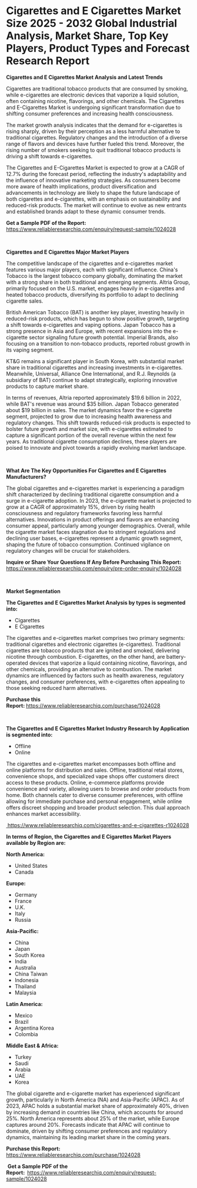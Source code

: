 <p><h1>Cigarettes and E Cigarettes Market Size 2025 - 2032 Global Industrial Analysis, Market Share, Top Key Players, Product Types and Forecast Research Report</h1></p><p><strong>Cigarettes and E Cigarettes Market Analysis and Latest Trends</strong></p>
<p><p>Cigarettes are traditional tobacco products that are consumed by smoking, while e-cigarettes are electronic devices that vaporize a liquid solution, often containing nicotine, flavorings, and other chemicals. The Cigarettes and E-Cigarettes Market is undergoing significant transformation due to shifting consumer preferences and increasing health consciousness. </p><p>The market growth analysis indicates that the demand for e-cigarettes is rising sharply, driven by their perception as a less harmful alternative to traditional cigarettes. Regulatory changes and the introduction of a diverse range of flavors and devices have further fueled this trend. Moreover, the rising number of smokers seeking to quit traditional tobacco products is driving a shift towards e-cigarettes.</p><p>The Cigarettes and E-Cigarettes Market is expected to grow at a CAGR of 12.7% during the forecast period, reflecting the industry's adaptability and the influence of innovative marketing strategies. As consumers become more aware of health implications, product diversification and advancements in technology are likely to shape the future landscape of both cigarettes and e-cigarettes, with an emphasis on sustainability and reduced-risk products. The market will continue to evolve as new entrants and established brands adapt to these dynamic consumer trends.</p></p>
<p><strong>Get a Sample PDF of the Report:&nbsp;</strong> <a href="https://www.reliableresearchiq.com/enquiry/request-sample/1024028?utm_campaign=2744&utm_medium=2&utm_source=Github&utm_content=ia&utm_term=17042025&utm_id=cigarettes-and-e-cigarettes">https://www.reliableresearchiq.com/enquiry/request-sample/1024028</a></p>
<p>&nbsp;</p>
<p><strong>Cigarettes and E Cigarettes Major Market Players</strong></p>
<p><p>The competitive landscape of the cigarettes and e-cigarettes market features various major players, each with significant influence. China's Tobacco is the largest tobacco company globally, dominating the market with a strong share in both traditional and emerging segments. Altria Group, primarily focused on the U.S. market, engages heavily in e-cigarettes and heated tobacco products, diversifying its portfolio to adapt to declining cigarette sales.</p><p>British American Tobacco (BAT) is another key player, investing heavily in reduced-risk products, which has begun to show positive growth, targeting a shift towards e-cigarettes and vaping options. Japan Tobacco has a strong presence in Asia and Europe, with recent expansions into the e-cigarette sector signaling future growth potential. Imperial Brands, also focusing on a transition to non-tobacco products, reported robust growth in its vaping segment.</p><p>KT&G remains a significant player in South Korea, with substantial market share in traditional cigarettes and increasing investments in e-cigarettes. Meanwhile, Universal, Alliance One International, and R.J. Reynolds (a subsidiary of BAT) continue to adapt strategically, exploring innovative products to capture market share.</p><p>In terms of revenues, Altria reported approximately $19.6 billion in 2022, while BAT's revenue was around $35 billion. Japan Tobacco generated about $19 billion in sales. The market dynamics favor the e-cigarette segment, projected to grow due to increasing health awareness and regulatory changes. This shift towards reduced-risk products is expected to bolster future growth and market size, with e-cigarettes estimated to capture a significant portion of the overall revenue within the next few years. As traditional cigarette consumption declines, these players are poised to innovate and pivot towards a rapidly evolving market landscape.</p></p>
<p>&nbsp;</p>
<p><strong>What Are The Key Opportunities For Cigarettes and E Cigarettes Manufacturers?</strong></p>
<p><p>The global cigarettes and e-cigarettes market is experiencing a paradigm shift characterized by declining traditional cigarette consumption and a surge in e-cigarette adoption. In 2023, the e-cigarette market is projected to grow at a CAGR of approximately 15%, driven by rising health consciousness and regulatory frameworks favoring less harmful alternatives. Innovations in product offerings and flavors are enhancing consumer appeal, particularly among younger demographics. Overall, while the cigarette market faces stagnation due to stringent regulations and declining user bases, e-cigarettes represent a dynamic growth segment, shaping the future of tobacco consumption. Continued vigilance on regulatory changes will be crucial for stakeholders.</p></p>
<p><strong>Inquire or Share Your Questions If Any Before Purchasing This Report:</strong> <a href="https://www.reliableresearchiq.com/enquiry/pre-order-enquiry/1024028?utm_campaign=2744&utm_medium=2&utm_source=Github&utm_content=ia&utm_term=17042025&utm_id=cigarettes-and-e-cigarettes">https://www.reliableresearchiq.com/enquiry/pre-order-enquiry/1024028</a></p>
<p>&nbsp;</p>
<p><strong>Market Segmentation</strong></p>
<p><strong>The Cigarettes and E Cigarettes Market Analysis by types is segmented into:</strong></p>
<p><ul><li>Cigarettes</li><li>E Cigarettes</li></ul></p>
<p><p>The cigarettes and e-cigarettes market comprises two primary segments: traditional cigarettes and electronic cigarettes (e-cigarettes). Traditional cigarettes are tobacco products that are ignited and smoked, delivering nicotine through combustion. E-cigarettes, on the other hand, are battery-operated devices that vaporize a liquid containing nicotine, flavorings, and other chemicals, providing an alternative to combustion. The market dynamics are influenced by factors such as health awareness, regulatory changes, and consumer preferences, with e-cigarettes often appealing to those seeking reduced harm alternatives.</p></p>
<p><strong>Purchase this Report:&nbsp;</strong><a href="https://www.reliableresearchiq.com/purchase/1024028?utm_campaign=2744&utm_medium=2&utm_source=Github&utm_content=ia&utm_term=17042025&utm_id=cigarettes-and-e-cigarettes">https://www.reliableresearchiq.com/purchase/1024028</a></p>
<p>&nbsp;</p>
<p><strong>The Cigarettes and E Cigarettes Market Industry Research by Application is segmented into:</strong></p>
<p><ul><li>Offline</li><li>Online</li></ul></p>
<p><p>The cigarettes and e-cigarettes market encompasses both offline and online platforms for distribution and sales. Offline, traditional retail stores, convenience shops, and specialized vape shops offer customers direct access to these products. Online, e-commerce platforms provide convenience and variety, allowing users to browse and order products from home. Both channels cater to diverse consumer preferences, with offline allowing for immediate purchase and personal engagement, while online offers discreet shopping and broader product selection. This dual approach enhances market accessibility.</p></p>
<p><a href="https://www.reliableresearchiq.com/cigarettes-and-e-cigarettes-r1024028?utm_campaign=2744&utm_medium=2&utm_source=Github&utm_content=ia&utm_term=17042025&utm_id=cigarettes-and-e-cigarettes">&nbsp;https://www.reliableresearchiq.com/cigarettes-and-e-cigarettes-r1024028</a></p>
<p><strong>In terms of Region, the Cigarettes and E Cigarettes Market Players available by Region are:</strong></p>
<p>
    <p> <strong> North America: </strong>
        <ul>
            <li>United States</li>
            <li>Canada</li>
        </ul>
        </p> 
    <p> <strong> Europe: </strong>
        <ul>
            <li>Germany</li>
            <li>France</li>
            <li>U.K.</li>
            <li>Italy</li>
            <li>Russia</li>
        </ul>
        </p> 
    <p> <strong> Asia-Pacific: </strong>
        <ul>
            <li>China</li>
            <li>Japan</li>
            <li>South Korea</li>
            <li>India</li>
            <li>Australia</li>
            <li>China Taiwan</li>
            <li>Indonesia</li>
            <li>Thailand</li>
            <li>Malaysia</li>
        </ul>
        </p> 
    <p> <strong> Latin America: </strong>
        <ul>
            <li>Mexico</li>
            <li>Brazil</li>
            <li>Argentina Korea</li>
            <li>Colombia</li>
        </ul>
        </p> 
    <p> <strong> Middle East & Africa: </strong>
        <ul>
            <li>Turkey</li>
            <li>Saudi</li>
            <li>Arabia</li>
            <li>UAE</li>
            <li>Korea</li>
        </ul>
    </p>
    </p>
<p><p>The global cigarette and e-cigarette market has experienced significant growth, particularly in North America (NA) and Asia-Pacific (APAC). As of 2023, APAC holds a substantial market share of approximately 40%, driven by increasing demand in countries like China, which accounts for around 25%. North America represents about 25% of the market, while Europe captures around 20%. Forecasts indicate that APAC will continue to dominate, driven by shifting consumer preferences and regulatory dynamics, maintaining its leading market share in the coming years.</p></p>
<p><strong>Purchase this Report: </strong><a href="https://www.reliableresearchiq.com/purchase/1024028?utm_campaign=2744&utm_medium=2&utm_source=Github&utm_content=ia&utm_term=17042025&utm_id=cigarettes-and-e-cigarettes">https://www.reliableresearchiq.com/purchase/1024028</a></p>
<p>&nbsp;<strong>Get a Sample PDF of the Report:&nbsp;&nbsp;</strong><a href="https://www.reliableresearchiq.com/enquiry/request-sample/1024028?utm_campaign=2744&utm_medium=2&utm_source=Github&utm_content=ia&utm_term=17042025&utm_id=cigarettes-and-e-cigarettes">https://www.reliableresearchiq.com/enquiry/request-sample/1024028</a></p>
<p><strong></strong></p>
<p><p></p><p></p><p></p></p>
